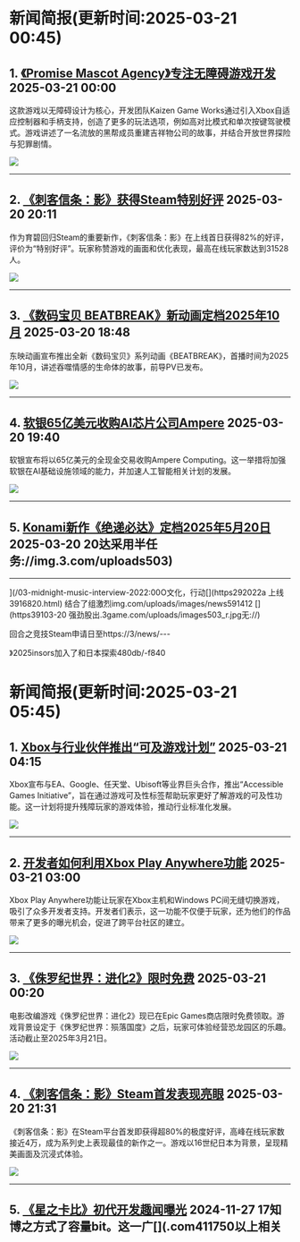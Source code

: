# 新闻简报(更新时间:2025-03-21 00:45)

## 1. [《Promise Mascot Agency》专注无障碍游戏开发](https://news.xbox.com/en-us/2025/03/20/how-promise-mascot-agency-built-with-accessibility/)   2025-03-21 00:00

这款游戏以无障碍设计为核心，开发团队Kaizen Game Works通过引入Xbox自适应控制器和手柄支持，创造了更多的玩法选项，例如高对比模式和单次按键驾驶模式。游戏讲述了一名流放的黑帮成员重建吉祥物公司的故事，并结合开放世界探险与犯罪剧情。

![](https://pub-f354ec240bea480db7320bd0e29d972e.r2.dev/sites/2/2025/03/PromiseMascotAgency_KeyArt_4K-7fa3faa614458ff8b56c.jpg)

---

## 2. [《刺客信条：影》获得Steam特别好评](https://www.3dmgame.com/news/202503/3916825.html)   2025-03-20 20:11

作为育碧回归Steam的重要新作，《刺客信条：影》在上线首日获得82%的好评，评价为“特别好评”。玩家称赞游戏的画面和优化表现，最高在线玩家数达到31528人。

![](https://img.3dmgame.com/uploads/images/news/20250320/1742472446_261532_jpg_r.jpg)

---

## 3. [《数码宝贝 BEATBREAK》新动画定档2025年10月](https://www.4gamers.com.tw/news/detail/70790/digimon-announces-new-tv-anime-digimon-beatbreak-for-october-2025)   2025-03-20 18:48

东映动画宣布推出全新《数码宝贝》系列动画《BEATBREAK》，首播时间为2025年10月，讲述吞噬情感的生命体的故事，前导PV已发布。

![](https://img.4gamers.com.tw/puku-clone-version/84b3c6b3a4afe30105fb00dd717f7741cc36bdce.webp)

---

## 4. [软银65亿美元收购AI芯片公司Ampere](https://www.3dmgame.com/news/202503/3916824.html)   2025-03-20 19:40

软银宣布将以65亿美元的全现金交易收购Ampere Computing。这一举措将加强软银在AI基础设施领域的能力，并加速人工智能相关计划的发展。

![](https://img.3dmgame.com/uploads/images/news/20250320/1742471374_267616_jpg_r.jpg)

---

## 5. [Konami新作《绝递必达》定档2025年5月20日](https://www.3dmgame.com/news/202503/3916826.html)   2025-03-20 20达采用半任务://img.3.com/uploads503)

---

](/03-midnight-music-interview-2022:00O文化，行动[](https292022a 上线3916820.html)   结合了组激烈img.com/uploads/images/news591412 [](https39103-20 强劲股出.3game.com/uploads/images503_r.jpg无://)  

回合之竞技Steam申请日至https://3/news/---

》2025insors加入了和日本探索480db/-f840
# 新闻简报(更新时间:2025-03-21 05:45)

## 1. [Xbox与行业伙伴推出“可及游戏计划”](https://news.xbox.com/en-us/2025/03/20/xbox-accessible-games-initiative/)   2025-03-21 04:15

Xbox宣布与EA、Google、任天堂、Ubisoft等业界巨头合作，推出“Accessible Games Initiative”，旨在通过游戏可及性标签帮助玩家更好了解游戏的可及性功能。这一计划将提升残障玩家的游戏体验，推动行业标准化发展。

![](https://pub-f354ec240bea480db7320bd0e29d972e.r2.dev/sites/2/2024/12/Xbox_Disability_Community_Hero-213fde8fc362284334e5-1024x576.jpg)

---

## 2. [开发者如何利用Xbox Play Anywhere功能](https://news.xbox.com/en-us/2025/03/20/how-developers-embraced-xbox-play-anywhere/)   2025-03-21 03:00

Xbox Play Anywhere功能让玩家在Xbox主机和Windows PC间无缝切换游戏，吸引了众多开发者支持。开发者们表示，这一功能不仅便于玩家，还为他们的作品带来了更多的曝光机会，促进了跨平台社区的建立。

![](https://pub-f354ec240bea480db7320bd0e29d972e.r2.dev/sites/2/2025/03/gdc25E33TowerDotson_Hero-6362b3c05b2b8090b26f.jpg)

---

## 3. [《侏罗纪世界：进化2》限时免费](https://www.4gamers.com.tw/news/detail/70794/jurassic-world-evolution-2-is-free-to-claim-on-epic-games-store-this-week)   2025-03-21 00:20

电影改编游戏《侏罗纪世界：进化2》现已在Epic Games商店限时免费领取。游戏背景设定于《侏罗纪世界：殒落国度》之后，玩家可体验经营恐龙园区的乐趣。活动截止至2025年3月21日。

![](https://img.4gamers.com.tw/puku-clone-version/0d5abac4ae6970ea44528c54402e281215820bb8.jpg)

---

## 4. [《刺客信条：影》Steam首发表现亮眼](https://www.4gamers.com.tw/news/detail/70793/assassins-creed-shadows-steam-first-day-players-peak-near-40k)   2025-03-20 21:31

《刺客信条：影》在Steam平台首发即获得超80%的极度好评，高峰在线玩家数接近4万，成为系列史上表现最佳的新作之一。游戏以16世纪日本为背景，呈现精美画面及沉浸式体验。

![](https://img.4gamers.com.tw/puku-clone-version/acad67514c690c5e80ca26266c2aacb56b8509de.jpg)

---

## 5. [《星之卡比》初代开发趣闻曝光](https://www.3dmgame.com/news/202411/3909541.html)   2024-11-27 17知博之方式了容量bit。这一广[](.com411750以上相关